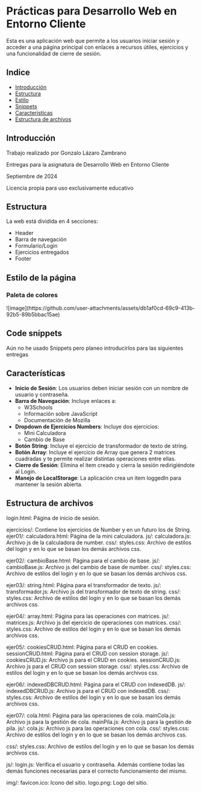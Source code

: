 # Prácticas para Desarrollo Web en Entorno Cliente
Esta es una aplicación web que permite a los usuarios iniciar sesión y acceder a una página principal con enlaces a recursos útiles, ejercicios y una funcionalidad de cierre de sesión.

<h2>Indice</h2>
<ul>
  <li><a href="#introduccion">Introducción</a></li>
  <li><a href="#estructura">Estructura</a></li>
  <li><a href="#estilo">Estilo</a></li>
  <li><a href="#snippets">Snippets</a></li>
  <li><a href="#caracteristicas">Caracteristicas</a></li>
  <li><a href="#archivos">Estructura de archivos</a></li>
</ul>

<h2 id="introduccion">Introducción</h2>
<p>Trabajo realizado por Gonzalo Lázaro Zambrano</p>
<p>Entregas para la asignatura de Desarrollo Web en Entorno Cliente</p>
<p>Septiembre de 2024 </p>
<p>Licencia propia para uso exclusivamente educativo</p>

<h2 id="estructura">Estructura</h2>
<p>La web está dividida en 4 secciones:</p>
<ul>
  <li>Header</li>  
  <li>Barra de navegación</li>
  <li>Formulario/Login</li>
  <li>Ejercicios entregados</li>
  <li>Footer</li>
</ul>

<h2 id="estilo">Estilo de la página</h2>
<h3>Paleta de colores</h3>
![image](https://github.com/user-attachments/assets/db1af0cd-69c9-413b-92b5-89b5bbac15ae)

<h2 id="snippets">Code snippets</h2>
<p>Aún no he usado Snippets pero planeo introducirlos para las siguientes entregas</p>

<h2 id="caracteristicas">Características</h2>

- **Inicio de Sesión**: Los usuarios deben iniciar sesión con un nombre de usuario y contraseña.
- **Barra de Navegación**: Incluye enlaces a:
  - W3Schools
  - Información sobre JavaScript
  - Documentación de Mozilla
- **Dropdown de Ejercicios Numbers**: Incluye dos ejercicios:
  - Mini Calculadora
  - Cambio de Base
- **Botón String**: Incluye el ejercicio de transformador de texto de string.
- **Botón Array**: Incluye el ejercicio de Array que genera 2 matrices cuadradas y te permite realizar distintas operaciones entre ellas.
- **Cierre de Sesión**: Elimina el item creado y cierra la sesión redirigiéndote al Login.
- **Manejo de LocalStorage**: La aplicación crea un item loggedIn para mantener la sesión abierta.

<h2 id="archivos">Estructura de archivos</h2>

login.html: Página de inicio de sesión.

ejercicios/: Contiene los ejercicios de Number y en un futuro los de String.
  ejer01/:
    calculadora.html: Página de la mini calculadora.
    js/:
      calculadora.js: Archivo js de la calculadora de number.
    css/:
      styles.css: Archivo de estilos del login y en lo que se basan los demás archivos css.

  ejer02/:
    cambioBase.html: Página para el cambio de base.
    js/:
      cambioBase.js: Archivo js del cambio de base de number.
    css/:
      styles.css: Archivo de estilos del login y en lo que se basan los demás archivos css.

  ejer03/:
    string.html: Página para el transformador de texto.
    js/:
      transformador.js: Archivo js del transformador de texto de string.
    css/:
      styles.css: Archivo de estilos del login y en lo que se basan los demás archivos css.

  ejer04/:
    array.html: Página para las operaciones con matrices.
    js/:
      matrices.js: Archivo js del ejercicio de operaciones con matrices.
    css/:
      styles.css: Archivo de estilos del login y en lo que se basan los demás archivos css.

  ejer05/:
    cookiesCRUD.html: Página para el CRUD en cookies.
    sessionCRUD.html: Página para el CRUD con session storage.
    js/:
      cookiesCRUD.js: Archivo js para el CRUD en cookies.
      sessionCRUD.js: Archivo js para el CRUD con session storage.
    css/:
      styles.css: Archivo de estilos del login y en lo que se basan los demás archivos css.

  ejer06/:
    indexedDBCRUD.html: Página para el CRUD con indexedDB.
    js/:
      indexedDBCRUD.js: Archivo js para el CRUD con indexedDB.
    css/:
      styles.css: Archivo de estilos del login y en lo que se basan los demás archivos css.

  ejer07/:
    cola.html: Página para las operaciones de cola.
    mainCola.js: Archivo js para la gestión de cola.
    mainPila.js: Archivo js para la gestión de pila.
    js/:
      cola.js: Archivo js para las operaciones con cola.
    css/:
      styles.css: Archivo de estilos del login y en lo que se basan los demás archivos css.

css/:
  styles.css: Archivo de estilos del login y en lo que se basan los demás archivos css.

js/:
  login.js: Verifica el usuario y contraseña. Además contiene todas las demás funciones necesarias para el correcto funcionamiento del mismo.

img/:
  favicon.ico: Icono del sitio.
  logo.png: Logo del sitio.

